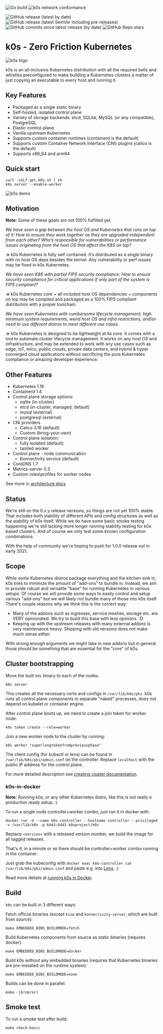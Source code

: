 ![Go build](https://github.com/k0sproject/k0s/workflows/Go%20build/badge.svg) ![k0s network conformance](https://github.com/k0sproject/k0s/workflows/k0s%20Check%20Network/badge.svg)

![GitHub release (latest by date)](https://img.shields.io/github/v/release/k0sproject/k0s?label=latest%20stable%20release) ![GitHub release (latest SemVer including pre-releases)](https://img.shields.io/github/v/release/k0sproject/k0s?include_prereleases&label=latest%20pre-release) ![GitHub commits since latest release (by date)](https://img.shields.io/github/commits-since/k0sproject/k0s/latest) ![GitHub Repo stars](https://img.shields.io/github/stars/k0sproject/k0s?color=blueviolet&label=Stargazers)


# k0s - Zero Friction Kubernetes

![k0s logo](k0s-logo-full-color.svg)

k0s is an all-inclusive Kubernetes distribution with all the required bells and whistles preconfigured to make building a Kubernetes clusters a matter of just copying an executable to every host and running it.

## Key Features

- Packaged as a single static binary
- Self-hosted, isolated control plane
- Variety of storage backends: etcd, SQLite, MySQL (or any compatible), PostgreSQL
- Elastic control-plane
- Vanilla upstream Kubernetes
- Supports custom container runtimes (containerd is the default)
- Supports custom Container Network Interface (CNI) plugins (calico is the default)
- Supports x86_64 and arm64

## Quick start

```
curl -sSLf get.k0s.sh | sh
k0s server --enable-worker
```


![k0s demo](k0s_demo.gif)

## Motivation

**Note:** Some of these goals are not 100% fulfilled yet.

_We have seen a gap between the host OS and Kubernetes that runs on top of it: How to ensure they work together as they are upgraded independent from each other? Who’s  responsible for vulnerabilities or performance issues originating from the host OS that affect the K8S on top?_

**&rarr;** k0s Kubernetes is fully self contained. It’s distributed as a single binary with no host OS deps besides the kernel. Any vulnerability or perf issues may be fixed in k0s Kubernetes.

_We have seen K8S with partial FIPS security compliance: How to ensure security compliance for critical applications if only part of the system is FIPS compliant?_

**&rarr;** k0s Kubernetes core + all included host OS dependencies + components on top may be compiled and packaged as a 100% FIPS compliant distribution with a proper toolchain.

_We have seen Kubernetes with cumbersome lifecycle management, high minimum system requirements, weird host OS and infra restrictions, and/or need to use different distros to meet different use cases._

**&rarr;** k0s Kubernetes is designed to be lightweight at its core. It comes with a tool to automate cluster lifecycle management. It works on any host OS and infrastructure, and may be extended to work with any use cases such as edge, IoT, telco, public clouds, private data centers, and hybrid & hyper converged cloud applications without sacrificing the pure Kubernetes compliance or amazing developer experience.



## Other Features

- Kubernetes 1.19
- Containerd 1.4
- Control plane storage options:
  - sqlite (in-cluster)
  - etcd (in-cluster, managed, default)
  - mysql (external)
  - postgresql (external)
- CNI providers
  - Calico 3.16 (default)
  - Custom (bring-your-own)
- Control plane isolation:
  - fully isolated (default)
  - tainted worker
- Control plane - node communication
  - Konnectivity service (default)
- CoreDNS 1.7
- Metrics-server 0.3
- Custom roles\profiles for worker nodes

See more in [architecture docs](docs/architecture.md)

## Status

We're still on the 0.x.y release versions, so things are not yet 100% stable. That includes both stability of different APIs and config structures as well as the stability of k0s itself. While we do have some basic smoke testing happening we're still lacking more longer running stability testing for k0s based clusters. And of course we only test some known configuration combinations.

With the help of community we're hoping to push for 1.0.0 release out in early 2021.

## Scope

While some Kubernetes distros package everything and the kitchen sink in, k0s tries to minimize the amount of "add-ons" to bundle in. Instead, we aim to provide robust and versatile "base" for running Kubernetes in various setups. Of course we will provide some ways to easily control and setup various "add-ons" but we will likely not bundle many of those into k0s itself. There's couple reasons why we think this is the correct way:
- Many of the addons such as ingresses, service meshes, storage etc. are VERY opinionated. We try to build this base with less opinions. :D
- Keeping up with the upstream releases with many external addons is very maintenance heavy. Shipping with old versions does not make much sense either.

With strong enough arguments we might take in new addons but in general those should be something that are essential for the "core" of k0s.

## Cluster bootstrapping

Move the built `k0s` binary to each of the nodes.

```
k0s server
```

This creates all the necessary certs and configs in `/var/lib/k0s/pki`. k0s runs all control plane components in separate "naked" processes, does not depend on kubelet or container engine.

After control plane boots up, we need to create a join token for worker node:

```
k0s token create --role=worker
```

Join a new worker node to the cluster by running:
```
k0s worker "superlongtokenfrompreviousphase"
```

The client config (for kubectl or lens) can be found in `/var/lib/k0s/pki/admin.conf` on the controller. Replace `localhost` with the public IP address for the control plane.

For more detailed description see [creating cluster documentation](docs/create-cluster.md).

### k0s-in-docker

**Note:** Running k0s, or any other Kubernetes distro, like this is not really a production ready setup. :)

To run a single node controller+worker combo, just run it in docker with:
```
docker run -d --name k0s-controller --hostname controller --privileged -v /var/lib/k0s -p 6443:6443 k0sproject/k0s
```

Replace `<version>` with a released version number, we build the image for all tagged releases.

That's it, in a minute or so there should be controller+worker combo running in the container.

Just grab the kubeconfig with `docker exec k0s-controller cat /var/lib/k0s/pki/admin.conf` and paste e.g. into [Lens](https://k8slens.dev/). ;)

Read more details at [running k0s in Docker](docs/k0s-in-docker.md).

## Build

`k0s` can be built in 3 different ways:

Fetch official binaries (except `kine` and `konnectivity-server`, which are built from source):
```
make EMBEDDED_BINS_BUILDMODE=fetch
```

Build Kubernetes components from source as static binaries (requires docker):
```
make EMBEDDED_BINS_BUILDMODE=docker
```

Build k0s without any embedded binaries (requires that Kubernetes
binaries are pre-installed on the runtime system):
```
make EMBEDDED_BINS_BUILDMODE=none
```

Builds can be done in parallel:
```
make -j$(nproc)
```

## Smoke test

To run a smoke test after build:
```
make check-basic
```

